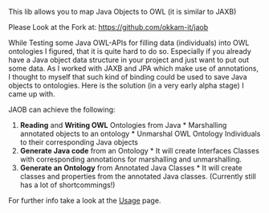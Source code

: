 This lib allows you to map Java Objects to OWL (it is similar to JAXB)

Please Look at the Fork at:
https://github.com/okkam-it/jaob


While Testing some Java OWL-APIs for filling data (individuals) into OWL ontologies I figured, that it is quite hard to do so. Especially if you already have a Java object data structure in your project and just want to put out some data. As I worked with JAXB and JPA which make use of annotations, I thought to myself that such kind of binding could be used to save Java objects to ontologies. Here is the solution (in a very early alpha stage) I came up with.

JAOB can achieve the following:

  1. **Reading** and **Writing OWL** Ontologies from Java
    * Marshalling annotated objects to an ontology
    * Unmarshal OWL Ontology Individuals to their corresponding Java objects
  1. **Generate Java code** from an Ontology
    * It will create Interfaces Classes with corresponding annotations for marshalling and unmarshalling.
  1. **Generate an Ontology** from Annotated Java Classes
    * It will create classes and properties from the annotated Java classes. (Currently still has a lot of shortcommings!)

For further info take a look at the [Usage](Usage.md) page.